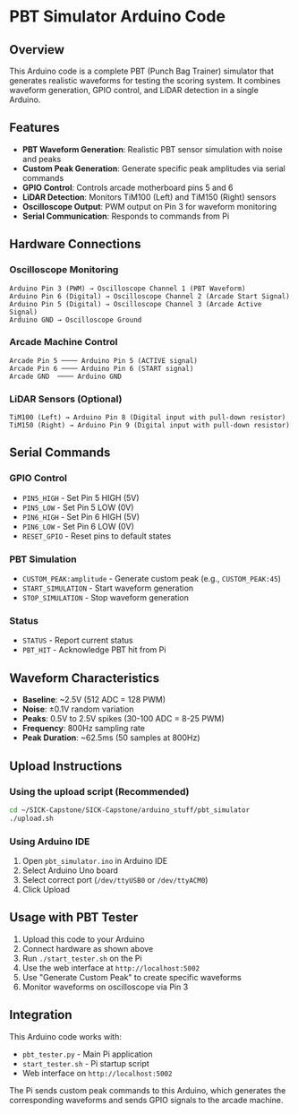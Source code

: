 # PBT Simulator Arduino Code

## Overview
This Arduino code is a complete PBT (Punch Bag Trainer) simulator that generates realistic waveforms for testing the scoring system. It combines waveform generation, GPIO control, and LiDAR detection in a single Arduino.

## Features
- **PBT Waveform Generation**: Realistic PBT sensor simulation with noise and peaks
- **Custom Peak Generation**: Generate specific peak amplitudes via serial commands
- **GPIO Control**: Controls arcade motherboard pins 5 and 6
- **LiDAR Detection**: Monitors TiM100 (Left) and TiM150 (Right) sensors
- **Oscilloscope Output**: PWM output on Pin 3 for waveform monitoring
- **Serial Communication**: Responds to commands from Pi

## Hardware Connections

### Oscilloscope Monitoring
```
Arduino Pin 3 (PWM) → Oscilloscope Channel 1 (PBT Waveform)
Arduino Pin 6 (Digital) → Oscilloscope Channel 2 (Arcade Start Signal)
Arduino Pin 5 (Digital) → Oscilloscope Channel 3 (Arcade Active Signal)
Arduino GND → Oscilloscope Ground
```

### Arcade Machine Control
```
Arcade Pin 5 ──── Arduino Pin 5 (ACTIVE signal)
Arcade Pin 6 ──── Arduino Pin 6 (START signal)
Arcade GND  ──── Arduino GND
```

### LiDAR Sensors (Optional)
```
TiM100 (Left) → Arduino Pin 8 (Digital input with pull-down resistor)
TiM150 (Right) → Arduino Pin 9 (Digital input with pull-down resistor)
```

## Serial Commands

### GPIO Control
- `PIN5_HIGH` - Set Pin 5 HIGH (5V)
- `PIN5_LOW` - Set Pin 5 LOW (0V)
- `PIN6_HIGH` - Set Pin 6 HIGH (5V)
- `PIN6_LOW` - Set Pin 6 LOW (0V)
- `RESET_GPIO` - Reset pins to default states

### PBT Simulation
- `CUSTOM_PEAK:amplitude` - Generate custom peak (e.g., `CUSTOM_PEAK:45`)
- `START_SIMULATION` - Start waveform generation
- `STOP_SIMULATION` - Stop waveform generation

### Status
- `STATUS` - Report current status
- `PBT_HIT` - Acknowledge PBT hit from Pi

## Waveform Characteristics
- **Baseline**: ~2.5V (512 ADC = 128 PWM)
- **Noise**: ±0.1V random variation
- **Peaks**: 0.5V to 2.5V spikes (30-100 ADC = 8-25 PWM)
- **Frequency**: 800Hz sampling rate
- **Peak Duration**: ~62.5ms (50 samples at 800Hz)

## Upload Instructions

### Using the upload script (Recommended)
```bash
cd ~/SICK-Capstone/SICK-Capstone/arduino_stuff/pbt_simulator
./upload.sh
```

### Using Arduino IDE
1. Open `pbt_simulator.ino` in Arduino IDE
2. Select Arduino Uno board
3. Select correct port (`/dev/ttyUSB0` or `/dev/ttyACM0`)
4. Click Upload

## Usage with PBT Tester

1. Upload this code to your Arduino
2. Connect hardware as shown above
3. Run `./start_tester.sh` on the Pi
4. Use the web interface at `http://localhost:5002`
5. Use "Generate Custom Peak" to create specific waveforms
6. Monitor waveforms on oscilloscope via Pin 3

## Integration
This Arduino code works with:
- `pbt_tester.py` - Main Pi application
- `start_tester.sh` - Pi startup script
- Web interface on `http://localhost:5002`

The Pi sends custom peak commands to this Arduino, which generates the corresponding waveforms and sends GPIO signals to the arcade machine.
